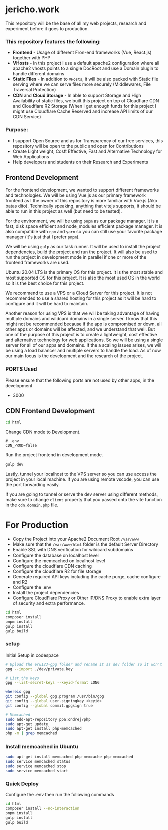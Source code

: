 # jericho.work
This repository will be the base of all my web projects, research and experiment before it goes to production.

### This repository features the following:
 - **Frontend** - Usage of different Fron-end frameworks (Vue, React.js) together with PHP
 - **VHosts** - In this project I use a default apache2 configuration where all apache2 vhosts points to a single DocRoot and use a Domain plugin to handle different domains
 - **Static Files** - In addition to `VHosts`, it will be also packed with Static file serving where we can serve files more securely (Middlewares, File Traversal Protection)
 - **CDN** and **Cloud Storage** - In able to support Storage and High Availability of static files, we built this project on top of Cloudflare CDN and Cloudflare R2 Storage (When I get enough funds for this project I might use Cloudflare Cache Reserved and increase API limits of our CDN Service)

### Purpose:
 - I support Open Source and as for Transparency of our free services, this repository will be open to the public and open for Contributions
 - Create Light weight, Cosft Effective, Fast and Alternative Technology for Web Applications
 - Help developers and students on their Research and Experiments

## Frontend Development
For the frontend development, we wanted to support different frameworks and technologies. We will be using Vue.js as our primary framework frontend as I the owner of this repository is more familiar with Vue.js (Ako batas dito). Technically speaking, anything that vitejs supports, it should be able to run in this project as well (but need to be tested).

For the environment, we will be using `pnpm` as our package manager. It is a fast, disk space efficient and node_modules efficient package manager. It is also compatible with `npm` and `yarn` so you can still use your favorite package manager (it's just that I prefer `pnpm`).

We will be using `gulp` as our task runner. It will be used to install the project dependencies, build the project and run the project. It will also be used to run the project in development mode in parallel if one or more of the frontend frameworks are used.

Ubuntu 20.04 LTS is the primary OS for this project. It is the most stable and most supported OS for this project. It is also the most used OS in the world so it is the best choice for this project.

We recommend to use a VPS or a Cloud Server for this project. It is not recommended to use a shared hosting for this project as it will be hard to configure and it will be hard to maintain.

Another reason for using VPS is that we will be taking advantage of having multiple domains and wildcard domains in a single server. I know that this might not be recommended because if the app is compromised or down, all other apps or domains will be affected, and we understand that well. But one of the purpose of this project is to create a lightweight, cost effective and alternative technology for web applications. So we will be using a single server for all of our apps and domains. If the a scaling issues arises, we will be using a load balancer and multiple servers to handle the load. As of now our main focus is the development and the research of the project.

### PORTS Used
Please ensure that the following ports are not used by other apps, in the development
 - 3000

## CDN Frontend Development
```bash
cd html
```

Change CDN mode to Development.
```env
# .env
CDN_PROD=false
```
Run the project frontend in development mode.
```bash
gulp dev
```

Lastly, tunnel your localhost to the VPS server so you can use access the project in your local machine. If you are using remote vscode, you can use the port forwarding easily.

If you are going to tunnel or serve the dev server using different methods, make sure to change `client` property that you passed onto the vite function in the `cdn.domain.php` file.

# For Production
 - Copy the Project into your Apache2 Document Root `/var/www`
 - Make sure that the `/var/www/html` folder is the default Server Directory
 - Enable SSL with DNS verification for wildcard subdomains
 - Configure the database on localhost level
 - Configure the memcached on localhost level
 - Configure the cloudflare CDN caching
 - Configure the cloudflare R2 for file storage
 - Generate required API keys including the cache purge, cache configure and R2
 - Configure the .env
 - Install the project dependencies
 - Configure CloudFlare Proxy or Other IP/DNS Proxy to enable extra layer of security and extra performance.
```bash
cd html
composer install
pnpm install
gulp install
gulp build
```

### setup
Initial Setup in codespace
```bash
# Upload the eru123-gpg folder and rename it as dev folder so it won't be tracked by git
gpg --import ./dev/private.key 

# List the keys
gpg --list-secret-keys --keyid-format LONG

whereis gpg
git config --global gpg.program /usr/bin/gpg
git config --global user.signingkey <keyid>
git config --global commit.gpgsign true

# Memcached
sudo add-apt-repository ppa:ondrej/php
sudo apt-get update
sudo apt-get install php-memcached
php -m | grep memcached
```

### Install memcached in Ubuntu
```bash
sudo apt-get install memcached php-memcache php-memcached
sudo service memcached status
sudo service memcached stop
sudo service memcached start
```


### Quick Deploy
Configure the .env then run the following commands
```bash
cd html
composer install --no-interaction
pnpm install
gulp install
gulp build
```